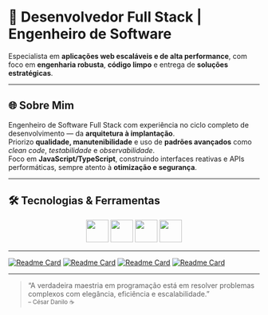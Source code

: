 # 🚀 Desenvolvedor Full Stack | Engenheiro de Software

Especialista em **aplicações web escaláveis e de alta performance**, com foco em **engenharia robusta**, **código limpo** e entrega de **soluções estratégicas**.

---

## 🌐 Sobre Mim

Engenheiro de Software Full Stack com experiência no ciclo completo de desenvolvimento — da **arquitetura à implantação**.  
Priorizo **qualidade, manutenibilidade** e uso de **padrões avançados** como *clean code*, *testabilidade* e *observabilidade*.  
Foco em **JavaScript/TypeScript**, construindo interfaces reativas e APIs performáticas, sempre atento à **otimização e segurança**.

---

## 🛠️ Tecnologias & Ferramentas

<p align="center">
  <img src="https://skillicons.dev/icons?i=react,typescript,javascript,tailwind" height="45" />
  <img src="https://skillicons.dev/icons?i=nodejs,express" height="45" />
  <img src="https://skillicons.dev/icons?i=postgres,prisma" height="45" />
  <img src="https://skillicons.dev/icons?i=docker,git,github,vite" height="45" />
</p>

---

[![Readme Card](https://github-readme-stats.vercel.app/api/pin/?username=CesarDanilo&repo=Precify&layout=compact&theme=dark)](https://github.com/CesarDanilo/Precify)
[![Readme Card](https://github-readme-stats.vercel.app/api/pin/?username=CesarDanilo&repo=Ecommerce&theme=dark)](https://github.com/CesarDanilo/ecommerce-store-fullstack)
[![Readme Card](https://github-readme-stats.vercel.app/api/pin/?username=CesarDanilo&repo=PrismaExpressAPI&theme=dark)](https://github.com/CesarDanilo/PrismaExpressAPI)
[![Readme Card](https://github-readme-stats.vercel.app/api/pin/?username=CesarDanilo&repo=TypeScript-User-Api&theme=dark)](https://github.com/CesarDanilo/typescript-user-api)

---

> “A verdadeira maestria em programação está em resolver problemas complexos com elegância, eficiência e escalabilidade.”  
> <sub>– César Danilo ☕️</sub>
